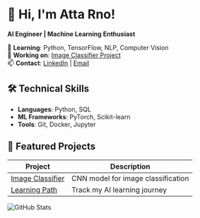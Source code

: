 # 👋 Hi, I'm Atta Rno!  
**AI Engineer | Machine Learning Enthusiast**  

🌱 **Learning**: Python, TensorFlow, NLP, Computer Vision  
🔭 **Working on**: [Image Classifier Project](https://github.com/attarno/image-classifier)  
📫 **Contact**: [LinkedIn](your-linkedin-link) | [Email](mailto:your@email.com)  

## 🛠️ **Technical Skills**  
- **Languages**: Python, SQL  
- **ML Frameworks**: PyTorch, Scikit-learn  
- **Tools**: Git, Docker, Jupyter  

## 🚀 **Featured Projects**  
| Project | Description |  
|---------|-------------|  
| [Image Classifier](https://github.com/attarno/image-classifier) | CNN model for image classification |  
| [Learning Path](https://github.com/attarno/learning-path) | Track my AI learning journey |  

![GitHub Stats](https://github-readme-stats.vercel.app/api?username=attarno&show_icons=true&theme=dark)
